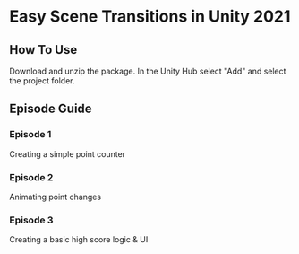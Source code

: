 # Easy Scene Transitions in Unity 2021

## How To Use

Download and unzip the package. In the Unity Hub select "Add" and select the project folder.

## Episode Guide

### Episode 1

Creating a simple point counter

### Episode 2

Animating point changes

### Episode 3

Creating a basic high score logic & UI

